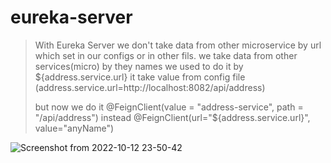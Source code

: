 # eureka-server

>With Eureka Server we don't take data from other microservice by url which set in our configs or in other fils. we take data from other services(micro) by they names
> we used to do it by ${address.service.url} it take value from config file (address.service.url=http://localhost:8082/api/address)
>
>but now we do it @FeignClient(value = "address-service",	path = "/api/address") instead @FeignClient(url="${address.service.url}", value="anyName")


![Screenshot from 2022-10-12 23-50-42](https://user-images.githubusercontent.com/115641332/195449835-bf3b40b7-3c40-48f5-b66a-0729252421ff.png)
